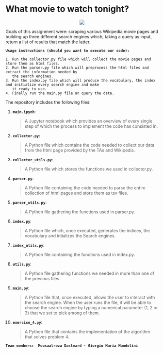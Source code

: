 # What movie to watch tonight?

<p align="center">
<img src="https://www.lifewire.com/thmb/5EJ5OHxtAhaf5IEYXENLVj3Dg-M=/768x0/filters:no_upscale():max_bytes(150000):strip_icc()/itunes-movie-rental-rules-570a5c903df78c7d9edb7593.jpg">
</p>

Goals of this assignment were: scraping various Wikipedia movie pages and building up three different search engines which, taking a query  as input, return a list of results that match the latter. 

__`Usage instructions (should you want to execute our code):`__

	1. Run the collector.py file which will collect the movie pages and store them as html files.
 	2. Run the parser.py file which will preprocess the html files and extract the information needed by 
       the search engines.
 	3. Run the index.py file which will produce the vocabulary, the index and initialize every search engine and make 
       it ready to use.
 	4. Finally run the main.py file an query the data.
 
 
The repository includes the following files:
1. __`main.ipynb`__: 
     > A Jupyter notebook which provides an overview of every single step of which the process to implement the code has                     consisted in.
			
2. __`collector.py`__:
      > A Python file which contains the code needed to collect our data from the html page provided by the TAs and Wikipedia. 

3. __`collector_utils.py`__:
      > A Python file which stores the functions we used in collector.py. 
      
4. __`parser.py`__:
      > A Python file containing the code needed to parse the entire collection of html pages and store them as tsv files.
      
5. __`parser_utils.py`__:
      > A Python file gathering the functions used in parser.py. 
      
6. __`index.py`__:
      > A Python file which, once executed, generates the indices, the vocabulary and intializes the Search engines.
      
7. __`index_utils.py`__:
      > A Python file containing the functions used in index.py.
      
8. __`utils.py`__:
      > A Python file gathering functions we needed in more than one of the previous files.
      
9. __`main.py`__:
      > A Python file that, once executed, allows the user to interact with the search engine. When the user runs the file, it will be             able to choose the search engine by typing a numerical parameter (1, 2 or 3) that we set to pick among of them.

9. __`exercise_4.py`__:
      > A Python file that contains the implementation of the algorithm that solves problem 4.

__`Team members:  Mousaalreza Dastmard - Giorgio Maria Mandolini`__


